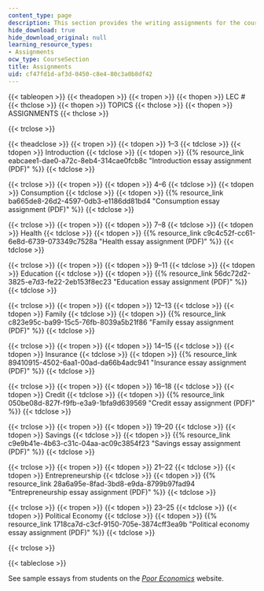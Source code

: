 ```yaml
---
content_type: page
description: This section provides the writing assignments for the course.
hide_download: true
hide_download_original: null
learning_resource_types:
- Assignments
ocw_type: CourseSection
title: Assignments
uid: cf47fd1d-af3d-0450-c8e4-80c3a0b8df42
---
```


{{< tableopen >}}
{{< theadopen >}}
{{< tropen >}}
{{< thopen >}}
LEC #
{{< thclose >}}
{{< thopen >}}
TOPICS
{{< thclose >}}
{{< thopen >}}
ASSIGNMENTS
{{< thclose >}}

{{< trclose >}}

{{< theadclose >}}
{{< tropen >}}
{{< tdopen >}}
1–3
{{< tdclose >}}
{{< tdopen >}}
Introduction
{{< tdclose >}}
{{< tdopen >}}
{{% resource_link eabcaee1-dae0-a72c-8eb4-314cae0fcb8c "Introduction essay assignment (PDF)" %}}
{{< tdclose >}}

{{< trclose >}}
{{< tropen >}}
{{< tdopen >}}
4–6
{{< tdclose >}}
{{< tdopen >}}
Consumption
{{< tdclose >}}
{{< tdopen >}}
{{% resource_link ba665de8-26d2-4597-0db3-e1186dd81bd4 "Consumption essay assignment (PDF)" %}}
{{< tdclose >}}

{{< trclose >}}
{{< tropen >}}
{{< tdopen >}}
7–8
{{< tdclose >}}
{{< tdopen >}}
Health
{{< tdclose >}}
{{< tdopen >}}
{{% resource_link c9c4c52f-cc61-6e8d-6739-073349c7528a "Health essay assignment (PDF)" %}}
{{< tdclose >}}

{{< trclose >}}
{{< tropen >}}
{{< tdopen >}}
9–11
{{< tdclose >}}
{{< tdopen >}}
Education
{{< tdclose >}}
{{< tdopen >}}
{{% resource_link 56dc72d2-3825-e7d3-fe22-2eb153f8ec23 "Education essay assignment (PDF)" %}}
{{< tdclose >}}

{{< trclose >}}
{{< tropen >}}
{{< tdopen >}}
12–13
{{< tdclose >}}
{{< tdopen >}}
Family
{{< tdclose >}}
{{< tdopen >}}
{{% resource_link c823e95c-ba99-15c5-76fb-8039a5b21f86 "Family essay assignment (PDF)" %}}
{{< tdclose >}}

{{< trclose >}}
{{< tropen >}}
{{< tdopen >}}
14–15
{{< tdclose >}}
{{< tdopen >}}
Insurance
{{< tdclose >}}
{{< tdopen >}}
{{% resource_link 89410915-4502-6aa1-00ad-da66b4adc941 "Insurance essay assignment (PDF)" %}}
{{< tdclose >}}

{{< trclose >}}
{{< tropen >}}
{{< tdopen >}}
16–18
{{< tdclose >}}
{{< tdopen >}}
Credit
{{< tdclose >}}
{{< tdopen >}}
{{% resource_link 050be08d-827f-f9fb-e3a9-1bfa9d639569 "Credit essay assignment (PDF)" %}}
{{< tdclose >}}

{{< trclose >}}
{{< tropen >}}
{{< tdopen >}}
19–20
{{< tdclose >}}
{{< tdopen >}}
Savings
{{< tdclose >}}
{{< tdopen >}}
{{% resource_link c9e9b41e-4b63-c31c-04aa-ac09c3854f23 "Savings essay assignment (PDF)" %}}
{{< tdclose >}}

{{< trclose >}}
{{< tropen >}}
{{< tdopen >}}
21–22
{{< tdclose >}}
{{< tdopen >}}
Entrepreneurship
{{< tdclose >}}
{{< tdopen >}}
{{% resource_link 28a6a95e-8fad-3bd8-e9da-8799b97fad94 "Entrepreneurship essay assignment (PDF)" %}}
{{< tdclose >}}

{{< trclose >}}
{{< tropen >}}
{{< tdopen >}}
23–25
{{< tdclose >}}
{{< tdopen >}}
Political Economy
{{< tdclose >}}
{{< tdopen >}}
{{% resource_link 1718ca7d-c3cf-9150-705e-3874cff3ea9b "Political economy essay assignment (PDF)" %}}
{{< tdclose >}}

{{< trclose >}}

{{< tableclose >}}

See sample essays from students on the [_Poor Economics_](http://pooreconomics.com/teaching-book?page=4) website.